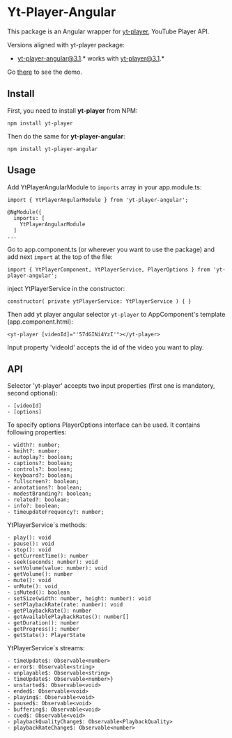 # Yt-Player-Angular

This package is an Angular wrapper for [yt-player](https://www.npmjs.com/package/yt-player), YouTube Player API.

Versions aligned with yt-player package:
- yt-player-angular@3.1.* works with yt-player@3.1.*

Go <a href="https://ragtam.github.io/yt-player-angular/">there</a> to see the demo.

## Install

First, you need to install **yt-player** from NPM:
```
npm install yt-player
```

Then do the same for **yt-player-angular**:
```
npm install yt-player-angular
```

## Usage

Add YtPlayerAngularModule to `imports` array in your app.module.ts:

```
import { YtPlayerAngularModule } from 'yt-player-angular';

@NgModule({
  imports: [
    YtPlayerAngularModule
  ]
...
```

Go to app.component.ts (or wherever you want to use the package) and add next `import` at the top of the file:

```
import { YtPlayerComponent, YtPlayerService, PlayerOptions } from 'yt-player-angular';
```

inject YtPlayerService in the constructor:

```
constructor( private ytPlayerService: YtPlayerService ) { }
```

Then add yt player angular selector `yt-player` to AppComponent's template (app.component.html):

```
<yt-player [videoId]="'57dGINi4YzI'"></yt-player>
```

Input property 'videoId' accepts the id of the video you want to play.

## API

Selector 'yt-player' accepts two input properties (first one is mandatory, second optional):
```
- [videoId]
- [options]
```

To specify options PlayerOptions interface can be used. It contains following properties:
```
- width?: number;
- heiht?: number;
- autoplay?: boolean;
- captions?: boolean;
- controls?: boolean;
- keyboard?: boolean;
- fullscreen?: boolean;
- annotations?: boolean;
- modestBranding?: boolean;
- related?: boolean;
- info?: boolean;
- timeupdateFrequency?: number;
```

YtPlayerService`s methods:
```
- play(): void
- pause(): void
- stop(): void
- getCurrentTime(): number
- seek(seconds: number): void
- setVolume(value: number): void
- getVolume(): number
- mute(): void
- unMute(): void
- isMuted(): boolean
- setSize(width: number, height: number): void
- setPlaybackRate(rate: number): void
- getPlaybackRate(): number
- getAvailablePlaybackRates(): number[]
- getDuration(): number
- ​getProgress(): number
- ​getState(): PlayerState
```

YtPlayerService`s streams:
```
- timeUpdate$: Observable<number>
- error$: Observable<string>
- unplayable$: Observable<string>
- timeUpdate$: Observable<number>}
- unstarted$: Observable<void>
- ended$: Observable<void>
- playing$: Observable<void>
- paused$: Observable<void>
- buffering$: Observable<void>
- cued$: Observable<void>
- playbackQualityChange$: Observable<PlaybackQuality>
- playbackRateChange$: Observable<number>
```
